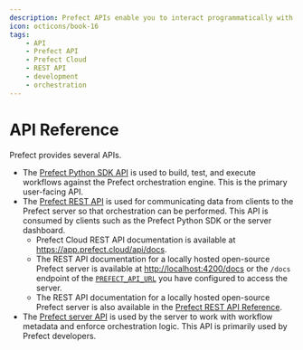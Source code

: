 ```yaml
---
description: Prefect APIs enable you to interact programmatically with the REST API and Prefect Cloud.
icon: octicons/book-16
tags:
    - API
    - Prefect API
    - Prefect Cloud
    - REST API
    - development
    - orchestration
---
```


# API Reference

Prefect provides several APIs. 

- The [Prefect Python SDK API](/api-ref/python/) is used to build, test, and execute workflows against the Prefect orchestration engine. This is the primary user-facing API.
- The [Prefect REST API](/api-ref/rest-api/) is used for communicating data from clients to the Prefect server so that orchestration can be performed. This API is consumed by clients such as the Prefect Python SDK or the server dashboard.
    -  Prefect Cloud REST API documentation is available at <a href="https://app.prefect.cloud/api/docs" target="_blank">https://app.prefect.cloud/api/docs</a>.
    - The REST API documentation for a locally hosted open-source Prefect server is available at <a href="http://localhost:4200/docs" target="_blank">http://localhost:4200/docs</a> or the `/docs` endpoint of the [`PREFECT_API_URL`](/concepts/settings/#prefect_api_url) you have configured to access the server.
    - The REST API documentation for a locally hosted open-source Prefect server is also available in the [Prefect REST API Reference](/api-ref/rest-api-reference/).
- The [Prefect server API](/api-ref/server/) is used by the server to work with workflow metadata and enforce orchestration logic. This API is primarily used by Prefect developers.
